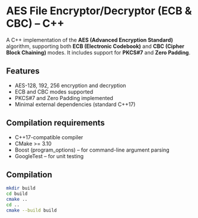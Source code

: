 # AES File Encryptor/Decryptor (ECB & CBC) – C++

A C++ implementation of the **AES (Advanced Encryption Standard)** algorithm, supporting both **ECB (Electronic Codebook)** and **CBC (Cipher Block Chaining)** modes. It includes support for **PKCS#7** and **Zero Padding**.

## Features

- AES-128, 192, 256 encryption and decryption
- ECB and CBC modes supported
- PKCS#7 and Zero Padding implemented
- Minimal external dependencies (standard C++17)

## Compilation requirements

- C++17-compatible compiler
- CMake >= 3.10
- Boost (program_options) – for command-line argument parsing
- GoogleTest – for unit testing


## Compilation

```bash
mkdir build
cd build
cmake ..
cd ..
cmake --build build
```